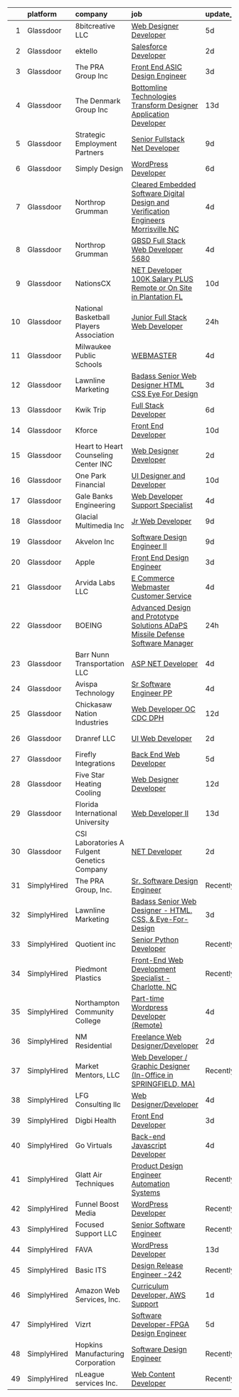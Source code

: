 

|    | platform    | company                                      | job                                                                                                                                                                                                                                                                                                                                                                                                                                                                                                                                                                                                                                                                                                                                                                                                                                                                                                                                                                                                                                                                                                                                                                                                                                                                                                                                                       | update_time   | location             |
|---:|:------------|:---------------------------------------------|:----------------------------------------------------------------------------------------------------------------------------------------------------------------------------------------------------------------------------------------------------------------------------------------------------------------------------------------------------------------------------------------------------------------------------------------------------------------------------------------------------------------------------------------------------------------------------------------------------------------------------------------------------------------------------------------------------------------------------------------------------------------------------------------------------------------------------------------------------------------------------------------------------------------------------------------------------------------------------------------------------------------------------------------------------------------------------------------------------------------------------------------------------------------------------------------------------------------------------------------------------------------------------------------------------------------------------------------------------------|:--------------|:---------------------|
|  1 | Glassdoor   | 8bitcreative  LLC                            | [Web Designer Developer](https://www.glassdoor.com/partner/jobListing.htm?pos=111&ao=1110586&s=58&guid=000001817fea00139b1382886eb978ca&src=GD_JOB_AD&t=SR&vt=w&ea=1&cs=1_407422db&cb=1655708451234&jobListingId=1007940612302&cpc=01C0F35AFA5AA31B&jrtk=3-0-1g5vuk01spttb801-1g5vuk029q02p800-3a91fe73578bfe32--6NYlbfkN0DUopTza8mgHBODVgXoaTVIBmD97acycYylDsCol1Z8ncl2IreNVul9mPEQqWn9Odk9kZYC3jFJyB3_K-edYHLC_0f0TZnF2qEAs--ywq01mcPGZmk6AD_5KB8ukD6sFFKjmLUfQ870BAeGUyk4ynUuz2_MlEAPq2Yxm0mBXarmvJTHjYupUpfPKd196EmaVJgClU3Xd8Ly2IDHCtkeAlq-fx865rVR-XLfYHRO7MwsKSfgmkcHojx-D8KDmvIdm-nqIVsbQojBqTFtkQx0rZ8DtHTZtVqpoEQKGleCx_TFDjKCYkmtsxjzKUlPm2tc0IrxwFWUNPd61AP6Q4BxOS1RNPoeHlqWk-KkVjZpPvO4Z8eDp-3iBM53j3vaBtm6Bv0HPjU2wcmbrDwFWXr9Vg06VRxNEkQvE-GMKOTX07CFSU0eqqyBIYmiPhW5DPuFCQJ-7RCwjSgpXUVhR5fBM2H5CvOLJPZY1DHSEYhaHRJuhNBefMwCry7RNxnGp_aQnWn5G4Qd6wjtEA%3D%3D)                                                                                                                                                                                                                                                                                                                                                                                                                                                                             | 5d            | Milwaukee, WI        |
|  2 | Glassdoor   | ektello                                      | [Salesforce Developer](https://www.glassdoor.com/partner/jobListing.htm?pos=108&ao=1110586&s=58&guid=000001817fea00139b1382886eb978ca&src=GD_JOB_AD&t=SR&vt=w&ea=1&cs=1_d15b8698&cb=1655708451233&jobListingId=1007947687039&cpc=0AD9CBC11EB69ADD&jrtk=3-0-1g5vuk01spttb801-1g5vuk029q02p800-f566f80920dc4ab8--6NYlbfkN0CLjQmfy67UqlWxJvyH5uxFrQGBFL1cdeZdgq-fUlKTljvii19VO40o9hODfeR06z5LARqXrBdgCZqNzyj3pvMswNDd7okX81eBUM1hDAwhWQ-_a4MlCOlyYtyx3OcqoXPChjhvbwmMZJ1j71_dRICt5TNRdiBvDcLyCgBZ58XycUEI02Db2kXLJKurS0EAzuQ31Y-bnymMZcdCc_l7P8nhOm60BmSeSHfNOY5xG2zbM8i52R9kL4fv3_WECFjSagJ9zZCRQk9cj-Z-rVQj4KeU5WSdCpVcVTawDxNtgWpHygaCbCeQO-B5f2fkyL_vYl1Tk3AN9YyCzTbUyWUOQzDenaYHoVoYUZFaR8IYWT0VQ2209YwjfTnjJLvZ5kfRuypDtB3OIDYiPFCkxrY3BSub467mpfKGds2N5MYhUhkLXUJQhaSecRmMQAWdQ0ZHd7WhDY30mSP6qDAxP_UcXbLZfL9FiwBIHgP8UoOmXKwfal2rn4uTl59etfed5NimiIph-j5kqKKJAzs6XykLwYhW)                                                                                                                                                                                                                                                                                                                                                                                                                                                                           | 2d            | Charlotte, NC        |
|  3 | Glassdoor   | The PRA Group  Inc                           | [Front End ASIC Design Engineer](https://www.glassdoor.com/partner/jobListing.htm?pos=112&ao=1110586&s=58&guid=000001817fea00139b1382886eb978ca&src=GD_JOB_AD&t=SR&vt=w&ea=1&cs=1_8669664c&cb=1655708451234&jobListingId=1007944672664&cpc=009A9C8147DF705D&jrtk=3-0-1g5vuk01spttb801-1g5vuk029q02p800-a5bd38eaa0daf202--6NYlbfkN0BK9GXDcakwdiqmeo8o-2GvkYnmPkq7xevAHdeF_847qpUj5hh6_5O1IVlOeGIzqzu7i3bj1uEuaT3nu9m0_cjD41hy1JnPqskYaiC5RJpiVUcuRd6-R4xQ7snHKvz-nvm3ddcEDbq3tfkObJz48ThaAJcyWuy29BIQYvw30xQ46mj_ni8U3IyF4yMhsNQcdf2FTpEfEDTE-AVV9M_03sCbVhNzPwXTc8Ersj2MMCltArREachS5WOIMDcONRttL-ti116sy5Q5Tu1KG7sYPOrqnIyU-Mlfv8qpUq8lvON_-mFav7FheNs8lFRlboXZT0BrVGVrxMetlJeioV77ha-fBgSW_oqVtfj0u82whIUykeMDGxpDIiuOBmMH18kprechk3U4DAu399WR13Rg_gnUeK-efvu8kD0YkjdWYoqnYZmf-638-vSM6ySlxY6__GWGH8fmgHY6hl8nCrbFdHIGzHrdzsTJOdBv6O8ApcI2yyo9RSlOdOpQ)                                                                                                                                                                                                                                                                                                                                                                                                                                                                                                 | 3d            | Santa Clara, CA      |
|  4 | Glassdoor   | The Denmark Group  Inc                       | [ Bottomline Technologies Transform Designer Application Developer ](https://www.glassdoor.com/partner/jobListing.htm?pos=104&ao=1110586&s=58&guid=000001817fea00139b1382886eb978ca&src=GD_JOB_AD&t=SR&vt=w&ea=1&cs=1_7ec71c68&cb=1655708451233&jobListingId=1007920677812&cpc=073D3B4B6C3D1988&jrtk=3-0-1g5vuk01spttb801-1g5vuk029q02p800-c9509fc5d067a275--6NYlbfkN0CnvnrZV6i1JGX1yqycrBVKxG_QbmFGo1hJvaAPDrdCVTET5rWUgFWpZGgoZc06_HNnY7hdT5y1kDU_dzPnswIN34pdZNgNK1ilmmQcF4UlgBkJtOJXqS4SHehDpnMOgd-7-BM4x5-4Lwr_f_7lGtzLgqaA8CJxUoK7HXFt460O2Himc83l5I4fCMyIzzRDPz0bI1634PVUTe4OXiqRiVFsz_luobrcOhpRWbegeehkP5zxto-bS_kDkXk3G7c4s8zTmijhEhpc2R48spuAQo47gE5cKynO5zvUSp0CE0m_Z91f_aQmbdHLUANF1RFQFffyjvcEDxKEYyQJ9eUjIm-tt5WIP28sd5PJWLmkitm5ZsRm9qwf-YA1WJmMW5q9CNyESEjuZhhqsWEC4mJLyZ4Ogkp2x5xNAQM0jZd49kO9xdVGz0ZHyMltJFMLZp5Cwa1nwNyP5TlOE4YUmp2W7StEsI6Y6E_RUALlKr592Obe1Ky07Roygn7WuIJ-qjO2YW6pmKkyxDnRCCWc10H4x4_CT91ZbLffaXgKWyj6plqWWBgcPqSWpsbEjH3Wlv5GElA%3D)                                                                                                                                                                                                                                                                                                                                                                               | 13d           | Remote               |
|  5 | Glassdoor   | Strategic Employment Partners                | [Senior Fullstack  Net Developer](https://www.glassdoor.com/partner/jobListing.htm?pos=113&ao=1110586&s=58&guid=000001817fea00139b1382886eb978ca&src=GD_JOB_AD&t=SR&vt=w&ea=1&cs=1_cd07b47a&cb=1655708451234&jobListingId=1007932109580&cpc=2069669CCECE0501&jrtk=3-0-1g5vuk01spttb801-1g5vuk029q02p800-c36782258eef7748--6NYlbfkN0B-fTUegnOdPWDV05CiIhIi2qlOzw6WOcAKK9Y9LqNfmuNY1A0kBHRpIHZer5Lsr2yEesuItmG4PiDoSmT_VkB0aWsBn2slRN5kOozmjS22nImROoQhkqM0yypWkb0taiFb8wGj2fUjOELNGaFJGINIkPttTpA4Nq0jC8SlLH8GaBR153ZAwRg3zUtKKOxqOfJMq5QaUAZvQ6eIPN1N7qrzr6o_AseupaKc_HEEmAv0bd2tgfIztFwnMDqH0zFhzAp0yvNwC1JxCYiGWXrQ86lE3rTxd36c5o5K_7pfNidCoRj-YSL2Gh52NKcxnLGiMVf-efLxZ4NrC8QfG1E6hQbyfDSpmfj0jNkD6ZkJzQkPei_2CHqMPhTNZJnHR4qqqc0DpHDDZPEctrwwppeWm1elhrwrEqFCf-MblpYb3aL1qdlbDt9x0DE5tm5wljb0bSsizpJJ-DnupS_b6UmouobgxV9lnr7EIjrCan6Cu_5lkmQHOKOhLhGB_7eoDsgmvFn9TedUZD_fHmSIq-p5QaNX)                                                                                                                                                                                                                                                                                                                                                                                                                                                                | 9d            | Remote               |
|  6 | Glassdoor   | Simply Design                                | [WordPress Developer](https://www.glassdoor.com/partner/jobListing.htm?pos=110&ao=1110586&s=58&guid=000001817fea00139b1382886eb978ca&src=GD_JOB_AD&t=SR&vt=w&ea=1&cs=1_5f006840&cb=1655708451233&jobListingId=1007936110041&cpc=D01F56F24F237C35&jrtk=3-0-1g5vuk01spttb801-1g5vuk029q02p800-2f3c7b0ccc47c1b2--6NYlbfkN0C-Mup-Gubq0jiV8rKLAodhj2wRVhJ3GFEu-exgwciS1ZKglog7mkf-IgRbrWuNtOsz_esmhiwx3dpkpOrItRvNIvR35A1MZsqQaRS29yVy4eV1JgjAvtgNCle8Su7IVLXOZa3owbZc-KYE982c-uNDYxHPi9bVcH3sL74Bd0QGg58wX6wu_U7NdLQfKwQRKiwMwU1qnVPkwCoc9enD3Kf0O5LyPnS-Gy7SxfTizIkpEou_USSyVKtVXrCiEIeSpX7BAzMMFS01ETJRq8jSTdGT2tGGmAQTneUCOVl3GBXn_8C3_ejSFIVCl03BYvUFxa4hOTa6q0AuX41ZqgxgDqsIg-RV7PlGphwxMglW5ipvGPRsUv-AFkJWVk4YWVY4aYd25JQFLApZRY7KkrRyZDScw3ChvPrH4crX5mR7N70gK6N0n3OzdroKS8kejRUmGo1b7hqfLsFv6KBRxOISNlPU6IH9ByPGhnZvkfpoLJVbzXyUuvw46evgBL0vpoPiMjc%3D)                                                                                                                                                                                                                                                                                                                                                                                                                                                                                              | 6d            | Los Lunas, NM        |
|  7 | Glassdoor   | Northrop Grumman                             | [Cleared Embedded Software  Digital Design and Verification Engineers  Morrisville  NC](https://www.glassdoor.com/partner/jobListing.htm?pos=126&ao=1110586&s=58&guid=000001817fea00139b1382886eb978ca&src=GD_JOB_AD&t=SR&vt=w&cs=1_b1647b8d&cb=1655708451235&jobListingId=1007942055190&cpc=B101C867B3EF2D75&jrtk=3-0-1g5vuk01spttb801-1g5vuk029q02p800-582ac9d82ff18265--6NYlbfkN0DPf8Tf_oakpB62WadId2dzQiWExtALTi0lpCM--zHBL1trAzPQuAwgyDf_-NiZch10Khgou8-CuwcJvn_Ys6Iw35mHkepRGmbuF75BSX0PZH1QF7ZtU1c1w4ycNf-Ci0CqU3mIean00PODGjFKm043wpnT1S0XIzbzWDPreJP1KvV1HNj5-OjXJO51-uTOIDktkXYSuyHLADyF-Ge4hJAPpo_Tjv-apfTxcoRyqUNgVelurHudIgzU20AAORK9DVeYpj9QHL88Ye-7U2rd056-DdFhwSQfERHvBwrqHbAy5itmBEIvsy5I9r16IRtf8wlesZ2FzUtnXEQXELMtvPIHjPuM6w3YeE5nq2fcGpEIPqAj1ArhyYAhjt7wDx8RaDtRa6USi-ALhNEb_HXEvIzwW2SGZAQGCpYyUH1-lx4ttaDFkVqx8HqAhbZjA_uirR_IlPF5UvhgHNmkO3D97cGT1RdcfNRnlmVSXJxTsb2h_LwuffY9ts3dmquHam4SCUxT7xISd7vwdUU4UZk80hMGq6qH51vIP_vke4QlI6AcXuFGjAozq1eCXPGJ43JrxTvsVwiGWZBd7ue8LINH7ZD0Nk0ZvK4Q9cprHzWNK5X89hC1bEE0aotwubJw5V_Z0LVvZ3Uf9VP9z6eun9oM3fZEXtsBvFBvMRehMsElQ3PArkCoshIi1tkrukPNGrnw6vUVY7Rva_NTUr70a2LsKsy1J1sCqHmaGTTJG-Um32BYgvLSQwdfsnh0G41DNM1-NYc1AypoPxi9R9ImgkC0oa2MG37oeHl8qJklVXws3OGhA07QrGI9HyR_YeOnThBPF9I4yeWDiuwEy-laylvsFisczAlrkWvpbPM6yPoKYOjxSpxlskV_AO_WNrAb-Wb-kfrZTuVv99d1hVTWHwLJ-ffDFJOJhH5kSPg%3D) | 4d            | Morrisville, NC      |
|  8 | Glassdoor   | Northrop Grumman                             | [GBSD Full Stack Web Developer   5680](https://www.glassdoor.com/partner/jobListing.htm?pos=129&ao=1110586&s=58&guid=000001817fea00139b1382886eb978ca&src=GD_JOB_AD&t=SR&vt=w&cs=1_e51b68d7&cb=1655708451236&jobListingId=1007942588951&cpc=6BF42D0955AE9A34&jrtk=3-0-1g5vuk01spttb801-1g5vuk029q02p800-3a8eaf7e1e558f68--6NYlbfkN0DPf8Tf_oakpB62WadId2dzQiWExtALTi0lpCM--zHBL1trAzPQuAwg5oNkOU_MLY2PfGdc8zBVJn-LxRj2JF9dktvMVZyWqs1ofjWQzGYRnWqh25PGQ_2ZlsSLdK7sjPSo9awlExgFyx1Fgdm6HV2R7VrNlG60EATk_Jo5qt4g34jrJQwDxTxdXr4Kjtnt4KPG7FEgdkYXdQlbGl3-eyrp22qyII-1859leJ87Dt5z9s004FqmAuy9wAWnedVlz0pc_k8Yt5iTlRdU2kt29gHRuKJK0Ok6NiJ3OvKNPp_y529TWTFmr7l3b7hoxzvMyuAwxPAmIyuZq1B-OovZpH_99QW06_qd6u3EUFTf7PrFqfZYNF0V2gHrPvKCMX2-dZ8zenujKHUjk2p17RPbCNMHBWN8LSp4rHDU3vy3xehV_kVQMFT0zi2eexCjZfwYzTTKtJkmj7b5e8Snp0zrM3Ge-nywCPPm5gN_T8BpzdfTWnkTUcs3xS2cRZm0t6lNUYUW9G0FEayMBar655CvkGF2nNrmDxtEJ7fJJsd_FJDl-knGFW_qSWmAVnPBe7iYCFNnQRMkR5UOR0lJE5Q6zBZrGaHXKvzz6Hh-XlMa3d_sOmdNo_osztZti-z3kAWaRfj5t0KIj0NXRgGL8EFt_6rNAz8lCnKz-9r_6kCIhs9zbHhNd2GWlC-1Kef9oK-8hTAx7VMc1XAibaJD8Qp6rfxCOX6ybydjpGGwbVT8bFzRSivK9QOub5HUccVBlJ7E1nzseSYg0VeSq0PH9EmYl0wxQF0dqfBSsQ5JxHOtGfXR_Bo_kinpigTu5p_1TOCLLyu0uRJ9vfRsgA%3D%3D)                                                                                                                                    | 4d            | Huntsville, AL       |
|  9 | Glassdoor   | NationsCX                                    | [ NET Developer   100K Salary PLUS   Remote or On Site in Plantation  FL](https://www.glassdoor.com/partner/jobListing.htm?pos=119&ao=1110586&s=58&guid=000001817fea00139b1382886eb978ca&src=GD_JOB_AD&t=SR&vt=w&ea=1&cs=1_6e9f0f62&cb=1655708451235&jobListingId=1007929127748&cpc=01657B10174A43CF&jrtk=3-0-1g5vuk01spttb801-1g5vuk029q02p800-636336d785d41a12--6NYlbfkN0DKnvRsy2n1DsT8ThRSlScr0tDLMobtWYrLF43i7n0zcRp4XdWVtD7KO7MkJ5J5htDnOOTHSwC-aKcOpBpcAHgb7xhnA17gBoHlxieGIioV4P4MElZh81IzHQSLsFS5ehIN4GBGIQb53WEG42OAmy5JLBHn4xNl9Sxp6Dkoxj8BXPGUwOvu-tGKBKY2XrB5qsm6gB7JVh7goeEsvCwUH920DbaWUIklr3pqSf0dJ820UsjAuvz2A3kOdwLzg-lpsmaT-ALH9luiv9U9Ql6jIGu44_Et1O1FKaMiWmCQzH_WOUq9Lh3aKhJaHfrYVmaFYhUCmYS6nNoj1arMh26F5RDVIGO2QPBa-sKwe3EFf2s0IWFYCUFBL0ckFUIWK6yP1DLvSHMhrAa69KtaS2i1KogPaR1ozNhTAqcjezWvRyCCKNPe98kKUX6cIIVrAhEVM0D_HoPm5YkfFoxoNrhIk9MvtN51HbMxzw2EcUx3bGzGzHQRY2uQIYJI1jGfMa3Qn-aSY93cDzDo9c5ZPiJT-VZMfdCyCefUqbz1aTMTeYxVh5zc4Wbto208)                                                                                                                                                                                                                                                                                                                                                                                        | 10d           | Miami, FL            |
| 10 | Glassdoor   | National Basketball Players Association      | [Junior Full Stack Web Developer](https://www.glassdoor.com/partner/jobListing.htm?pos=115&ao=1110586&s=58&guid=000001817fea00139b1382886eb978ca&src=GD_JOB_AD&t=SR&vt=w&ea=1&cs=1_5b1bf73b&cb=1655708451234&jobListingId=1007949467757&cpc=F793441F64F6F721&jrtk=3-0-1g5vuk01spttb801-1g5vuk029q02p800-e663115c8ce7a763--6NYlbfkN0BTy4Vq3kUv-8E8fBOrhZt-7WJQYqv7u2ur6JnxlE7nq8o-KOwVTrpWaAuAFKUO7gvU4o4N0OVI9j-MzL3K1UphFSlysCg5wNsRjg92F40eal9QbG45lzbnl_ewt7fRhxzOB97gGhXvR4RKdj6ueHAQXRbR0Oob-hpH5MjKCWaSPu1D4XB5s9hBtgEpXDKxHWCgQ_W13CtHgMbNW8sInHYQaC-i-cTOcQBCaN4UGoeZTxnKkG9-DrwMlS9ibxocT5Q895Rywk7xP68ySXCKupIzOi2oxqGewXNejXsiArXe77h6hq23b8Zl4sLHuRk4L_YMQhG0iSiD10v46gqClw4H3Y9rT-zmj8CtHylRmAHenDoS3TF9xnJxN-RfhePIckMOkpXzSIdNTHfRdeje0gxlsl5LvpPs4BsIRYe7Uo4i05f6EKQDYsPvexhALB0p1f7xGboI6er69NcslqsSHlL8gbIjgGSGPZ0PTz10eN0G_ZDlQ6Y8cTp6wOKG8thPIARxGNqEl6VqhA%3D%3D)                                                                                                                                                                                                                                                                                                                                                                                                                                                                    | 24h           | New York, NY         |
| 11 | Glassdoor   | Milwaukee Public Schools                     | [WEBMASTER](https://www.glassdoor.com/partner/jobListing.htm?pos=121&ao=1110586&s=58&guid=000001817fea00139b1382886eb978ca&src=GD_JOB_AD&t=SR&vt=w&ea=1&cs=1_5d11c007&cb=1655708451235&jobListingId=1007942084564&cpc=ACAF1607C5C1E404&jrtk=3-0-1g5vuk01spttb801-1g5vuk029q02p800-5d61ff3fe05136a3--6NYlbfkN0B-1gesSuP4SarRAYtgz5HkGKPGzFkAyh1NkcdlIWkJ0IQ6xtEMWVdlshU776-BTBj3nU9btpMWUoaNsywHB0RIRw0B37P4wRL10EWLZ0BQy0pHE0YryTPYqKE4VOX1ET6jcu7132SqrCavfvwQQLNb3y8LzVfY3xJIzCtqal3ZIOsTrY3RVOABlyDqP3KFVCof0rkSGlLY5gGmt2UBMXYIiGT3hvJEqp0BShuhkdG8K-KxkYdGyRLsO-XIIZMIelsS0dQw8i6oTJgKV9bMpm2w2BRjCsOQsrMs1cA6DjNLK-T9cFlhoEZE0CJQpKWn4dZr24RUlVPK0LJCqewIiom_SCu7JRig5xI-urHtepVvQQRHrJMjdwteVHmXkkO9SvOTbmVZIX7sk14o-rlzj4-lsfxRCZNehhu634E_jqkHvHp-ET4gvqVrnoqn3pIh9Zp-UxRNPibJEKL2TKcDPoPtuwfL9cF2rAvse1QhJsYjPrxQ6yH2gmx65g6kP4DXvxnlzxKYTmr0cQ%3D%3D)                                                                                                                                                                                                                                                                                                                                                                                                                                                                                          | 4d            | Milwaukee, WI        |
| 12 | Glassdoor   | Lawnline Marketing                           | [Badass Senior Web Designer   HTML  CSS    Eye For Design](https://www.glassdoor.com/partner/jobListing.htm?pos=120&ao=1110586&s=58&guid=000001817fea00139b1382886eb978ca&src=GD_JOB_AD&t=SR&vt=w&ea=1&cs=1_a6f868d5&cb=1655708451235&jobListingId=1007945270122&cpc=45DC3EB807283E85&jrtk=3-0-1g5vuk01spttb801-1g5vuk029q02p800-c11d92ba87d007d7--6NYlbfkN0CSgGTbSPgM0xpgWRkp5SRTexU57Zk_6_bZ18eqb9d2QPonl4wyxnYYzZzlQX1INA05EVULwZuD-rw-yad887exhHL80ZF-6sCv590OQr2cj3ZF3-pMXOqi0CfpHb4cS6sIfTWaJDnbeVN6g9oZH4Sc_gMnT8ZNkGUcR0rk47uFGVNZvWApXP8wh5IUZdNkTFislkttz6K5lSNX8UWv8MuOOI2-Zau1FYt3emMGvcMBuU0omZil-CX1-qrAgiC246c-EbbieQCRUUpI3YvwDtxtnXd7-KKdgsbrWSwziEB0VeHvWppbPI5Gj2bOnjG9J7gLuKoKr2mmG67UG6eVibdlW6Oo_XxEp4m7Fuu4LoR_zJ1885HiUrxroCI5X4YMJKSxWJnSdPr74S2MiLbRZSMaoiaO2i27B_X8ZWOqWGzNh-44Bm5eHmHhlYVN_HusgZuXEEH4E821fRC6gB-CqQMTvK82fdGj8AlzJQbm-aIWdQbxmmbfrOdY31rGv96tHzI5thIDmiEoCvHreo-nPOGZo-c89bpllAQ%3D)                                                                                                                                                                                                                                                                                                                                                                                                                         | 3d            | Tampa, FL            |
| 13 | Glassdoor   | Kwik Trip                                    | [Full Stack Developer](https://www.glassdoor.com/partner/jobListing.htm?pos=105&ao=1110586&s=58&guid=000001817fea00139b1382886eb978ca&src=GD_JOB_AD&t=SR&vt=w&ea=1&cs=1_55ee6fde&cb=1655708451233&jobListingId=1007936801789&cpc=F2A42FD35B423724&jrtk=3-0-1g5vuk01spttb801-1g5vuk029q02p800-1344da606baf87c0--6NYlbfkN0BZJd0o60TCtgaJxhsXi747-K_iX5KkzRZa7e8SNTHSPEeCigMWL9_JCNtxJq4QltRV3S5O6cECf1m3gRZsL66lcnyr8Tjf_6xgImh5jy2V-xVpKWVp9Jtk9EmgAwwtEUYKK4qVbESX1HwcTt-u9xOoCva7Die9PBzOMlwuzJWPwrMuCQysGHupTMm1hqDOiOhuosPHI6OoIrHCkh0DY4jZH-nTQ5Rz196imr4DGH6LLXN5jqOLx52aeo8viZ1t7nmDJSTf7gsIj_-ARkmj3O3goeurjOsnwVcILH0rtCImFrv-FzFWMtnifuwWOrVx05B0M1u3x-7pVuG9hxi80JXVE-Bcg9r2v3FcLt1OKpD4mD30XOEKV4i7g5Np-G15_Pq3WvPjvqglacmuMlLNrLP8x-0AkpNsTKPlslMSl_nG7W6vyhLT2wc69Rfjc5dqX01StHqTE38T4kqevJF0lLa5IvJ-6ECpBNlT7H8q0Y2z8aI6YbOi24Jm4tMeYhnWwfTi3U_N8oqDhQ%3D%3D)                                                                                                                                                                                                                                                                                                                                                                                                                                                                               | 6d            | La Crosse, WI        |
| 14 | Glassdoor   | Kforce                                       | [Front End Developer](https://www.glassdoor.com/partner/jobListing.htm?pos=128&ao=1110586&s=58&guid=000001817fea00139b1382886eb978ca&src=GD_JOB_AD&t=SR&vt=w&cs=1_949ad1c7&cb=1655708451235&jobListingId=1007929469838&cpc=70D6958B2CFB98E6&jrtk=3-0-1g5vuk01spttb801-1g5vuk029q02p800-178b1964f90d367e--6NYlbfkN0C5IatSLh_Ak1q39eQQoPIxD737RW9NeiYGvIRXkrLjEBkC4LI6KweF0vk9JRHgKW84ABEaknrD0jpx_U6EAiYJ9eVQTRjkZkY7EH7g53cngSGdd4jKbU3bbXdMHaPS6ijgT6DWQulRNBASZK92nNRAvUhp23raC4QKLUT_DH9BaTW34y729GLxfjYWpUgu7UOlKIHIat4-3I-Qm7hFPH0oV-g4l6H_x4RxU0gB4VBOcmvSi-sKal_aoLSPH7ZOtXZrxg5R3IWuPcuSEBJjSrxGoV16ipvH1-rFvKf-RHOUotXbxL9Lc6nynGJVzgWaqC2nD3kzpLYNhM5FLmtQK2p0_pfs8QhLT4MDcfJ5O_EVb5ZbP6dRiuRLmS_LK3yh1VAEgebalD1nQY331PZxUngpnVJJDvk4bbuPIKYBVwwwj-MItgnINidJ0YQmCY4nicgRC46I6esQ5G9-gmyJdYHW79OsTyzeOGMZSUXBdT5gw5sN3Q8UfhE9_1R1z4g4CsE3wxAlFNXew44bkGOE5MC_RGYM2HPTOPPTvdLkcQgheCxNK2v48JqKebuJEB3bu7T_8fZB3fo6erwmovTiH-rMxnqOmAJhdzfmrROccsD5KmfLBPFD51wZ)                                                                                                                                                                                                                                                                                                                                                                                 | 10d           | Overland Park, KS    |
| 15 | Glassdoor   | Heart to Heart Counseling Center INC         | [Web Designer Developer](https://www.glassdoor.com/partner/jobListing.htm?pos=124&ao=1110586&s=58&guid=000001817fea00139b1382886eb978ca&src=GD_JOB_AD&t=SR&vt=w&ea=1&cs=1_91b2ce9c&cb=1655708451235&jobListingId=1007947548584&cpc=C63BD00756FD6F58&jrtk=3-0-1g5vuk01spttb801-1g5vuk029q02p800-3ede25ecee5a212a--6NYlbfkN0CPEiJEzZq4I_K6S6Q9VC1QMfIsI0INZ1UYi7vjgDL48ZJ_Ze1ZOJrR5hEXQnhf_Gn-sLXsl76dvm9ckA1sdl_kCtJZeEon-73sEDBkJ0ncs0P219UAYJklfVFQgVL_PM0j9b1q6gxcYu0HXLqupivCun6kId2-eFYO_YnA9zUeczHR8HpPg97r7HqKOujqslby5ml75As_4YdpC3toXlzlcblgmiZ8qokGcckHtLEOlrls6ITvwRi-sJlXjujXQ7T-dogszLJI1UZJ0OPoMmLPKc-CW86StElBDnQ6oLl3-5TV_KfVBLdBhAQI8ulAPOd0y8qI5hYKHUKZ8Qfw1GclpGrVL2P8uIPQjX1e64bNI_t28kyYS7xmA5m6fYGL3OwPUCuQcyN7AOrn31OP2ltrUKJCz_XqSywYbbtvTHBf38PhiGcFWKBOr5KXNN8kia800dVrRjTZxoGqcpY-INmq3osN6-D7FaqrNY-UaXN2UmIQlAC9gUoC2lptcFjZ588%3D)                                                                                                                                                                                                                                                                                                                                                                                                                                                                                           | 2d            | Colorado Springs, CO |
| 16 | Glassdoor   | One Park Financial                           | [UI Designer and Developer](https://www.glassdoor.com/partner/jobListing.htm?pos=101&ao=1110586&s=58&guid=000001817fea00139b1382886eb978ca&src=GD_JOB_AD&t=SR&vt=w&ea=1&cs=1_cc630cfc&cb=1655708451232&jobListingId=1007930034219&cpc=10BD6496059F2A9F&jrtk=3-0-1g5vuk01spttb801-1g5vuk029q02p800-6bd632b15bd631b6--6NYlbfkN0AXRmaj4qrt_K0tCGuPu7P-1JPDornHxocZAMYcyiHdtUrU6RGJV_bcmXAl1FLj6y3fd1gN3wMu_LVb688BK_shGlBOdSy6DsT-yCQCewl0svXxlZhzyfhn8M9yP-l7_uXvrcY5s2nF03p0i49cZJbRWUAAvsEr_UfWTxZwoJAuM7Ul8SD3FaES9PGig_qVNQFz5vRO-mdId5R6GuOT_dLFRJGAdQI0vTNLNI00PcqArt2wMmJaE7K5Ts1ReQQWON0BzAyYqwZMPobk-C0MtyQBXF0qHHXreU-EN52h-Z0-mKX3TYOfmgxTmC1TAbIU7iavRC-wuO5ghmf_vEsjszfM-IO0aEj92g3NwJwu5quOZ_buKDH47Xj11-SXRZDyAocygM8-Ry2qffr6nYcw2as2SBE_SjOnlK9EJuTYpviGIsFsF6--r14h8kFvqyufUMBSNFtGzpLKkUIlkYmLP-cyuhWAQ9vUC4vmuGbZSu2qJhcRh0Byv95y3CNeNEl1tnju5ZAT5UJY8g%3D%3D)                                                                                                                                                                                                                                                                                                                                                                                                                                                                          | 10d           | Miami, FL            |
| 17 | Glassdoor   | Gale Banks Engineering                       | [Web Developer Support Specialist](https://www.glassdoor.com/partner/jobListing.htm?pos=130&ao=1110586&s=58&guid=000001817fea00139b1382886eb978ca&src=GD_JOB_AD&t=SR&vt=w&ea=1&cs=1_42ce5144&cb=1655708451236&jobListingId=1007942102245&cpc=B101C867B3EF2D75&jrtk=3-0-1g5vuk01spttb801-1g5vuk029q02p800-0b2d475303922276--6NYlbfkN0Ai5iChIdwBzCUq6MZK3uuwHRlwVyxNIh-11viHtQUvT2CY-msD8unmLuop-Pq-KhN1IkmZstDLNht-0Py0uXr5szZ7duigwNQ_XliKeOm4iVs761nEk1P0Bk2b9ISUFReufa-xI56HKdMYERNy_Xfd3xrtijKDLxAvaTj1LgXNfuvqdygmyvRA92QMScAhdF4y-z7qwyVtesaIkLyB6vdhqK1JH5FrmekX2gGny8hrWxDSULDrfjxkOhh-Z3FJ1qzKDd-LWiSpHk19Uj5Ls9ckziP0VQjDTkLlRIaRCQlG_5W0rfivliEgLAm56J6SuUmGLcPO3kLUaMGoS5CLdJkg3s4xbfvg8CtZ5qAPM1BtORHyoYW349ElumfGh9CzpvzrocwCDKvxm7UVFu6Qr4CzWar-KaW2JJimsWIt8V4m_B-6vL7tpXFUJcqeHElPiQjRsHMNB0Ur3u5zfYx5gqQXsYbnvI4WsE3fqMFfd8wxo9oc-pIT417lTyhUOtHTc8VVpq9HvkM4mSLipOx5HRx2)                                                                                                                                                                                                                                                                                                                                                                                                                                                               | 4d            | Azusa, CA            |
| 18 | Glassdoor   | Glacial Multimedia  Inc                      | [Jr  Web Developer](https://www.glassdoor.com/partner/jobListing.htm?pos=122&ao=1110586&s=58&guid=000001817fea00139b1382886eb978ca&src=GD_JOB_AD&t=SR&vt=w&ea=1&cs=1_a6f000d1&cb=1655708451235&jobListingId=1007931659080&cpc=59DEFF8D475298C3&jrtk=3-0-1g5vuk01spttb801-1g5vuk029q02p800-5eae75f02dfc0729--6NYlbfkN0D3y_NHhxzlQYlxmZuYszDEj1XuQYAya5ls8CWyRR4MlJRIHMyQgDj8rq_060esx9nRkydJh7aHUZ-L71j3mSCjJflGkiRCYpHBoLitI8ZwuLwrQT_6G1BzZg_vApahsMa2Sq4JzypsuDoedCy9qJu46W7GvnzQJDLUSN7WNg0q9r_Djd7SexnF6zfuIbcqsb0uV-jgCZawRO827a5lfkSuBfXjE6iAdIUtzquiiXqQsixQOAC3kEw1eeQcZYIpRO8avaT3eyopQZ5S978hKSw1mgKNLQ7M9a4CcwTX8r7NM32KpJaI_3oj8UT2iL-rl9zOdOGMIPfQU6VVEUKXoEvE6F9MKqTnX6ssQEueX3p1-mZyZRoVjxwza8qDYPCeP65Zrr8dzn4UqufspfwoIjRMVF1PTCcRYGJq67DP3N1WhvIUr2tBglDwtuo4BQ69YHdVua141ogeUHwHIsjTacdERrK8EMZKEegYN6cHmrhv2hlXGPqSV0UE)                                                                                                                                                                                                                                                                                                                                                                                                                                                                                                              | 9d            | Portland, ME         |
| 19 | Glassdoor   | Akvelon  Inc                                 | [Software Design Engineer II](https://www.glassdoor.com/partner/jobListing.htm?pos=106&ao=1110586&s=58&guid=000001817fea00139b1382886eb978ca&src=GD_JOB_AD&t=SR&vt=w&ea=1&cs=1_1bef5203&cb=1655708451233&jobListingId=1007931691673&cpc=54F93F5C0A7237D4&jrtk=3-0-1g5vuk01spttb801-1g5vuk029q02p800-4e70c9872138baca--6NYlbfkN0BedaSJ74Gjs1g2m8qO5X9JEW7GLVUAx6MMatG1vm1iFWF5IcSa5lNRV-tx573r3IgU833bDH9X3-3tfskTdkt48JXvko6yzag_if__K1Fw3tQ1ziMtlrGBoX8zZiwHUUJA3nDqpaZH3_zJmxt6gYo-69zNLXmZKNthylu4gJ-K0sS0ovm822KtozcPvI6vhkcDOETqlMRlflkkQvNysHth-EfIHXPulffDJH-l3jyo-P-LURmWFyosSOvFgCBnmbQi5pE1BGH4UsbLuZoVY8RurLejJ0M6b-HJaYK-pjC-13c0k2vvKuzSCkbzKM8uyfFUb4wFjlED-ztv5PVqgVbBu64TCVtNJcLTAipuFGDPgLT1d1DmFdJqI_Z1f_T-e_Mq9lUC6tWcHkUss9RHR94KSzFck7QukDQKEXe0hHkN2CsVVxVtEJy1WMU_WxJW2mEcEpVgrPfetVdoKXOQyxo4bd8aXkYQDTtQQMxr4StXk5w1fPsu-dJJZ0YDZtM4zgGZZSiScIngqAwIbDhWjqg9Pj671aepmXw%3D)                                                                                                                                                                                                                                                                                                                                                                                                                                                      | 9d            | Remote               |
| 20 | Glassdoor   | Apple                                        | [Front End Design Engineer](https://www.glassdoor.com/partner/jobListing.htm?pos=125&ao=1110586&s=58&guid=000001817fea00139b1382886eb978ca&src=GD_JOB_AD&t=SR&vt=w&cs=1_1febeb1d&cb=1655708451235&jobListingId=1007946396396&cpc=B076152010A3B66C&jrtk=3-0-1g5vuk01spttb801-1g5vuk029q02p800-591b50aaa0ef500f--6NYlbfkN0BvKrLyj5gPmtZO9T8euul8TCxuuKNOtzRJOomxnwSEodTz2Bc-sPZlMlNbJQ5kKAseje3z4BsehEgfthFJ8o5-1EdyMPTR5oWHu7Hrm7P1zmxqsDowQ5AQNgyb4tFwcuCrJi678PHy2-64LACoPb5Pwn5AUwPsT24LQMicj-g1aiaAW3gb_Sjltdec_uh3KS-cCZNYkL7J_qkmZ4pDjxrGonWM_rqfC9G42LSOLYiIQmMfYyCOUQOYzyWFxpL2FdisW2A57s7F8Q9eYP1oCL4R_QF8D8cyjzuVg-_TifI63f6UmCHxDEWlBGISz09ZOW4uZcxbGckOwmdZ11wqU6gNcFS9XHtXXT5LiomSfNqpKXnFvL0HY2T0IkLu7sevsK92GvCe8orYbyO2-T6yvESEE-fh0nZlgM1zsIAPD0RESLxxFSSSb9PJdzLNxI2YW5VnOly-SRd4zrm1mYG2MviKyUIBsIFTSBUrZE6XpToKau2_AuMDA0w8TYmVKme17KFCdU-tSzT5x7yfwfQm0dSZJpBpeFYJGNXPmTDnhhzDbmIG-NClcKLCUpdf5jPZbh2XmNlqy1LqSVQudjVF3qgBvM9AJ16jMKuF0FoXgXxWHDqhhL5VK7zN-6-anv2AGQ9gdj-7Vy1Ee8sbRH5i7QKkj0UZMLmNL954b0XuZ5m3MdEBtt51mzclSUHb69ismEgj9LmnPCOrfWyBEEXR6dBwxUX2zd7I2HF0y5_mbYgceGh5F38TbbfBbSfRIRR34dBT2nPl6b9_4u0silG79s8mEKqlyc2DEQXZHXLsYXbBnIZOoLGFGa5s-HYFGizrVILG3Gzi5jZEPt85uzdpvxK5y-lC0xyOmOLpM82F41sysFm66ifNS5Gj2fVFZ1HrcrwlMC49kwzLUTSrcq_RyRfGkcS-QeabXJqHGIDoiafU2yzYCdHKCpqRjUlG6XVr2oM196KUcf8mF1PoVMzCayCz)           | 3d            | Beaverton, OR        |
| 21 | Glassdoor   | Arvida Labs LLC                              | [E Commerce Webmaster  Customer Service](https://www.glassdoor.com/partner/jobListing.htm?pos=102&ao=1110586&s=58&guid=000001817fea00139b1382886eb978ca&src=GD_JOB_AD&t=SR&vt=w&ea=1&cs=1_f39da9d9&cb=1655708451232&jobListingId=1007942591470&cpc=70D715265A3FA97E&jrtk=3-0-1g5vuk01spttb801-1g5vuk029q02p800-f5884f42dc5d3526--6NYlbfkN0BxkLIcfe0oqaYINownie861a0BJtkzmJW-WyGv8J0JYIP9BFDUIq9bGn5LZ4W9vJxdxE41t4DWaDw8p3IWlJI5ruvb2OICL7sGqG5vL3h2JN9kuqdbanOHsBY6lmahuQM4FT-BHlfN0DdX98-I_KbBmGq7DRLe8dSHMtODNbEvNwr0BEADb7qz15CqrELWfANK2b9Gyfoh7dk9GTuY7-ve2s7UnNSs5JlVSD0_uAK1CW3p-xMx0bUL-9PmGRp-3pfahr3pCRC_IAJMqX6dVXqbTKTaImTYsKawd5NX4qwDYiDtT2uXYS2J0qio85OL9C484ZWnDC3MfDgq_LoHs2_-VGqSQvAqXcaBmSPIm03ZnsgCNFhQpemlXwl59LF52iBJbAuf0P1xp5Vy-uuop3jqHGVP2qNRCRpZZKc7mJpt58MiKpYNeKK7H6tgwRl70do1Rm4qLAUrEpOl9C8duUSnY6KB1Ld5OW4JXMazomPZyAxI3mdFWv2W73eHcJeO9BWbkZJrmSBc8YuSlDdoMR_D)                                                                                                                                                                                                                                                                                                                                                                                                                                                         | 4d            | Hollywood, FL        |
| 22 | Glassdoor   | BOEING                                       | [Advanced Design and Prototype Solutions  ADaPS  Missile Defense Software Manager](https://www.glassdoor.com/partner/jobListing.htm?pos=127&ao=1110586&s=58&guid=000001817fea00139b1382886eb978ca&src=GD_JOB_AD&t=SR&vt=w&cs=1_febe03f1&cb=1655708451235&jobListingId=1007950206619&cpc=92BEE8AC7E71C1CB&jrtk=3-0-1g5vuk01spttb801-1g5vuk029q02p800-83d8e11b62ed3a05--6NYlbfkN0BddK4H-tsabPiX3BvkwhvbvP4OkLNzlRX6egXJy9Hb11ERhvpR4KXHiUHMcjBK8m1PUNbpRW8UQ8LJIWcpH-2NAeivfYCoKPG4C1iPElQJgP4IZeitBLilUb8XWbDSRM8prTSspmwakQlHvJcJYFWjSE2ymw2cwxc1Wuy_UCRGO5NMqj9O2wLTu60Ao_IF--KIKb2ST254nhyTxSArWE1VONxsw2EC-03ju7lfSSedhCUnSdOjPZ_rYOHatmaOywajqTfj35EEBgfF34_iD0LZquLGZSMTGkyjhtNEC_JtWfDjkXkYzVcgEiAlyY-6I4n39otSmCV58igLRSyNsjkpMhSklae0EuusFg-yBTOTRIJ6XEt3N8R3VPHJaYhiKSDTgOp71wg0ncjErshPxlVU6UodvPyNSkS7mh2ZbBlJA5MsJwpKbj2Dw85VKuwSlb4%3D)                                                                                                                                                                                                                                                                                                                                                                                                                                                                                                      | 24h           | Huntsville, AL       |
| 23 | Glassdoor   | Barr Nunn Transportation LLC                 | [ASP NET Developer](https://www.glassdoor.com/partner/jobListing.htm?pos=109&ao=1110586&s=58&guid=000001817fea00139b1382886eb978ca&src=GD_JOB_AD&t=SR&vt=w&ea=1&cs=1_eb650bca&cb=1655708451233&jobListingId=1007942031621&cpc=297CB4EAB7D64A33&jrtk=3-0-1g5vuk01spttb801-1g5vuk029q02p800-c7e1d0e523cf6e0e--6NYlbfkN0CHGbJ7xvW0CMwdhPDsQStUYS7wDMXbiqCoRMqunsWXjFfbm7y36zE3ySVRSNv0GMpZyJJn0EnajlZoAz_E5t0VkK2X8r4ynroc2Lp3htqsj5Qkn3e7UXCgD3tQbUp3OpQNBsRD4VCVO4qUWsBAN_kXU35GdMcb5IGOqk5eSKBCri1HKYarOMBNTAe9CMsLTuyW0o5SwgRYcOJBn6L5xzEhQWsdC4QcKclty9fIpqnRAo4jiRaoaKg9D2Hgoe5pN1QmcJ2zh3hTMmnwXkmcS2Glydk4a0xUJkDT2DSni9nXo-bR9QwZX4FK6U-I5hMCEKr0UZIZ-YMHGxcJtjRVcrTttUp8MsT4i8wG5vDwpM8SyjYGId5IVZOblEEkhnjAKS9oMfIqiD3KlqLyzAHH2LqIzBsMx0-R_dh5FrYXsP7XQO8jrhPayUMLQXVKaR8iff_MQLtvuLMBs8sp7K8idoTz5lPTHL6g1FBkB_C8iffijb8UiVn-zZLNdiCKvlnRaxcWO5WP8T3hD89uO7WPpwYx)                                                                                                                                                                                                                                                                                                                                                                                                                                                                              | 4d            | Granger, IA          |
| 24 | Glassdoor   | Avispa Technology                            | [Sr  Software Engineer  PP](https://www.glassdoor.com/partner/jobListing.htm?pos=118&ao=1110586&s=58&guid=000001817fea00139b1382886eb978ca&src=GD_JOB_AD&t=SR&vt=w&ea=1&cs=1_60722003&cb=1655708451234&jobListingId=1007943507110&cpc=8638028904E281F4&jrtk=3-0-1g5vuk01spttb801-1g5vuk029q02p800-cbbcfa413bf3f1c5--6NYlbfkN0Dj2d0qKPEJP0fpBViK7V-TZwXvjpwqshPgAnSSx4qW-KrhPkyDM9HZpLSjbx7r2si25zeqiwl_-MdWKRODnEaMEc7wSU8BA82wB6Q1n0aF02UnIWarnI-bl9Gpg35dUjOlchm534DxiTDHjJKy24dLzphCmySDLAAAF66Y4LHXF4M0RNBfwFBhIT9hOUYd5LcLTMupxzK2oYkbvtvNRSlpWA0l-upMQLmSHOD_8ZgavpQZswJ4rGsIjCk0v9w6ZpN46OfwWntqDUdCn6JNr9JqsIf5M6hnXZPTbYPUZnVhKLYtpz6UXQ0Hd6jbqMIa_XAlxryzy39ugheK0uCeWGh10uqQN5jDpoxKvzD1TpVEULatECusJM9cy32q8dY5FuwvyFUN1dmwlfP4FQQei050r1zeZqCC8utVayooNb1q3baGsu5y_M9CldSMAXLcrfOIxV6ucGXf3cqJbYPm-OIR5tdkoH7kEKc%3D)                                                                                                                                                                                                                                                                                                                                                                                                                                                                                                                        | 4d            | Roseville, MN        |
| 25 | Glassdoor   | Chickasaw Nation Industries                  | [Web Developer  OC    CDC DPH](https://www.glassdoor.com/partner/jobListing.htm?pos=117&ao=1110586&s=58&guid=000001817fea00139b1382886eb978ca&src=GD_JOB_AD&t=SR&vt=w&cs=1_4c55dc41&cb=1655708451234&jobListingId=1007923789760&cpc=D99DB9A39DE67464&jrtk=3-0-1g5vuk01spttb801-1g5vuk029q02p800-960538c7f3229c03--6NYlbfkN0CsKDMpqPkq8c-6atK3sm7usfFs6yRs65ZlRcv2lQXdAOCBUwNkP92VkL58r4jMa9MLvpbVaM5-9Qh-xjMYF3WTBpCRdeo-3hwbZqRqKtdHpzskY4u67-jfJDynsLsfUM7HSpKOlY28vrFICZQu4XK-jyzI2HRCvKYzlPpvtp2QnGofp3FNUO_yFFK8OI8_vZ14croBCUPAnJa8A8DsoZpsN1B1u9-NGSe3Qo7zPL3EfFT66fhPMak9LXXxpULTxK1MzsBrLhxE58NZFZmaKaJR70YWPHwemtf5nJdnmQA-2vqsFbEAazKASYhXHAMD_ObKo2Q9d7K7p7hLKvfibWvdwehg2bV5TdfE9Gg4pV3FKHZNEExPPNHt2ywfBcIplfxfrPPzKRbDTZn0YtSHe1yg-RzpMZm3o4miTn1hW4dHKmqBtHzD14HLLGgEt70iIiiKixyeB-aMjHu78RCzyuwhhRBI-wl40BEPQkXMIEfn62uwzayT89ySXA1sJZAMra7L5PcwxVkGVQCkvCVe9CyigaVFshGOItM%3D)                                                                                                                                                                                                                                                                                                                                                                                                                                                          | 12d           | Remote               |
| 26 | Glassdoor   | Dranref LLC                                  | [UI Web Developer](https://www.glassdoor.com/partner/jobListing.htm?pos=123&ao=1110586&s=58&guid=000001817fea00139b1382886eb978ca&src=GD_JOB_AD&t=SR&vt=w&ea=1&cs=1_68281b1a&cb=1655708451235&jobListingId=1007948146099&cpc=9FE5D8D7282D4400&jrtk=3-0-1g5vuk01spttb801-1g5vuk029q02p800-6f63b9239921b223--6NYlbfkN0BW6QI0tSpK3g92-Yf9PGUZqDECyaAu3fyvcJG7wW-uOSwkns76Rjw-eNTFEuMJMoVkDWqrTpTvPkkr4AfSX24imfQb5fsh6ScTYuwmNLFN8XA2WrbLz5_XcNIClqiQmxB55qBUq48hzpzvkMPxsFY2CeMhXFrEsfJWEuHM4sw9IiVRHl-kJCNYbDm_JNXA_T_JkGPpKYHWppGH5u51-1v4glYxubRA66uUu_cXuY61Wrg90F-wS019EjTlYIndGBRIwNzbHpSXP2gOiUKd8wm1PoTh6wzWvWMuhGYaZXRiIPOZK3f09i3zDpPshVANnD5b_15h6Et7b_BiFHprq2B86Z9g5sfNynusR8ykK2N2Bd3u09TLtzRul_Qfowx6Y3Hr-53EyHyErfIh9e5zm1GPzSWSNiGRlxeiq-VTydCy9NO-takl5gcbEl5N5VZChKkTU3HJUKUIV53yFOkdS_gno9cm1dILjQMl1TdaC1N3xW9j4nTibldTTzUp37KGBFfchNPxPzoclA%3D%3D)                                                                                                                                                                                                                                                                                                                                                                                                                                                                                   | 2d            | Washington, DC       |
| 27 | Glassdoor   | Firefly Integrations                         | [Back End Web Developer](https://www.glassdoor.com/partner/jobListing.htm?pos=103&ao=1110586&s=58&guid=000001817fea00139b1382886eb978ca&src=GD_JOB_AD&t=SR&vt=w&ea=1&cs=1_a1a5b64f&cb=1655708451232&jobListingId=1007939120381&cpc=0157B90C5E127F9B&jrtk=3-0-1g5vuk01spttb801-1g5vuk029q02p800-4cb424303c692574--6NYlbfkN0CJTHzbIAHSyXxiHmYK_TnQchCbzo3OrK2GLYjXk8bP11_05-fBwhGWf36BjBX5zOTMpqtrWXa9Uo8YO9g0EiNOLzfeK_aDuliQBLADMMsO8KTrYT9U5MaEX9n81kZlpo9HO6ylWkU8faAH_Qnzpb5oXtNN61AbFDvpKNppsdb4_TgEuh8GdOXaofAkPPJXbScouuwTanLpwuOIKtH25UUpJkKV82apKrhSUuAUr4ZN8aHpMXGoFoq9IlkX9-SijDHEymq75afPfrHRWYVpP93sT6gAY94k5KALy25GBmaGkFJGRea5MMzGBNvd16h7iuxX6IWfqCPbwn6ZmpMkx78b9zClvm5NeHGlqOP4geTYm0HGUco48lZ7sqftYXA3Zfc6irTjQ0LPjAyhqW16yu2ZcWJyxs9Q2tVNsblHtjUcFZYOTHYyTHlZW1Uw32EPB5DFHaWvv5cCk2Cjtaweh46kgdc6eyrCj43Uhp_5c-0xWX1QizjbHBHBcHkHuPsTVPpABVMCW_VdmQ%3D%3D)                                                                                                                                                                                                                                                                                                                                                                                                                                                                             | 5d            | Middlebury, IN       |
| 28 | Glassdoor   | Five Star Heating   Cooling                  | [Web Designer Developer](https://www.glassdoor.com/partner/jobListing.htm?pos=107&ao=1110586&s=58&guid=000001817fea00139b1382886eb978ca&src=GD_JOB_AD&t=SR&vt=w&ea=1&cs=1_0c20f1f0&cb=1655708451233&jobListingId=1007922988007&cpc=297CB4EAB7D64A33&jrtk=3-0-1g5vuk01spttb801-1g5vuk029q02p800-94019011681abc7c--6NYlbfkN0CPM-GSW8iMlR23sa17RD7q5kdYqTEkxEJr77K0pHi_XR8W-rW3Q2fJjLTwuHB2NnRIg6gqz90Xi3F6mgPf90LpzsqAfohmMSRWtvc039oRxXZhCNoL1c6kdAn0NkurtA-6DN3imJMrAY0EbRgFU1Y185-JcphDpGpMUiV2y0Y8FO3ykC2Av2dEHNpbSQJOdsxJJct61mkzLHBM0yGgNWwCjpEyJ5SmhjMbmh6pEc48wYXjmhfi6pOn7KSr475s1NvdTSCPY4Qj6uxZbZxs39H9JRQYWQ4V8Jrd_4ZQ-0DIABNvw9W4M5y9aqDYWN93Yg5hAV77M3jLyD1vrI6ET_t199nhxNJUYMnjv18oVwLruQospWm3eC6Sn3f8-yHwqZKoXOCFCrJGKFOQ9F7RyAlyc32lecOtbjN5bKFq4dZuZqy0Sr6bJtz_areYyrxOG31Q6mDeTBS-VQBiH9surpoHWcf838ym303k8aVqzKRbf2oQenYfVPqlpDA_yOghZrPDVB5-Ki0VYg%3D%3D)                                                                                                                                                                                                                                                                                                                                                                                                                                                                             | 12d           | Columbus, OH         |
| 29 | Glassdoor   | Florida International University             | [Web Developer II](https://www.glassdoor.com/partner/jobListing.htm?pos=116&ao=1110586&s=58&guid=000001817fea00139b1382886eb978ca&src=GD_JOB_AD&t=SR&vt=w&ea=1&cs=1_12da400f&cb=1655708451234&jobListingId=1007920628461&cpc=F44B5BD681589083&jrtk=3-0-1g5vuk01spttb801-1g5vuk029q02p800-393bcf82ed210612--6NYlbfkN0DLkcw5Q3s657oqdLk9yDcyRlkr7t5cD5jTxS32Y7QMMtENgPBh4g6D27Zh5N8yOQIxU9g4e5UiugGzPl3BivaQeT97uKWY1tXA-1Je47SSNKC05S4Nwho2p6XvjI_ljAIdIUDJdOn_Xm84S69q91FYVRcsECnzCDatEJkzzPgDuwfA_qOwi6MwivaR9go7C-9KHcp0wlnAD-PtC0hERm2WX4loOFaTL4H-KQR-tuqy3vGHSPBBklQsx1GqKoW73DGWX5uyLALneNZBP1_LQT4qc61J1mQexynFBl8dD6AwO2YZZu5qDGjcU757ZziiFb2FGR2poEid8cEM4Z4FKboZKFirXdkR3FN7DM1z6JQivkjXiEqL2SJtyFc_NxtjvW0pWjkUfq5liYcMcz5NnJnsX-vCFGaWxE8GVIsItTS9qTx48ylrUsNb7_lRI2PzmvK9E9TJ8FAbUjnq9PE9zdCkF01d4dnekkcsLGrs4fl1MRpuGZJ2TmVDlwcUSnmrhTM%3D)                                                                                                                                                                                                                                                                                                                                                                                                                                                                                                 | 13d           | Miami, FL            |
| 30 | Glassdoor   | CSI Laboratories  A Fulgent Genetics Company | [ NET Developer](https://www.glassdoor.com/partner/jobListing.htm?pos=114&ao=1110586&s=58&guid=000001817fea00139b1382886eb978ca&src=GD_JOB_AD&t=SR&vt=w&ea=1&cs=1_3598db01&cb=1655708451234&jobListingId=1007947614101&cpc=412D8C26869823CD&jrtk=3-0-1g5vuk01spttb801-1g5vuk029q02p800-2ac3d7902e3ac9d2--6NYlbfkN0CdcVd3SDA1nO7RkKTAACmPV4xEt72Vls8LI2dqcgyOeEPoO0YZtkcZ_iTi-MGMaW3fV7HicXfIPe2CPGwzEmTiYpb8HJKFZUEOhQsyyzUOm3MATIwLNTt4UGcbvWRIGpshaNGx1c_eJ8NzAteZcOfWK2MpWeTSeEgfhSNKRPpSLcka3oLx7S3JvTaoxkgA0dF6Mm3p5SsswoNyo9039W_kPQtKK1Dm7-GWtoA5RQj6BW5EaN2FMsb8jszr7dd3IpHfhAy1E7tAsPBENJc-V4Bg4Lj4hlVG02fcfMNw3l4XJQF10BpBEUL2mq-zIgTeGqGUudlrFgiBbPxZwkuRP3cJp8-SRcr30d5K-smP3b9eCDmJ2n2qBUyyKw0v7Hy46sNuRnJTXC1EqugaBrdjnOFDnrS0T7l-ZCd9EiVjKeXVARcT4RqpN55CX5VqRgF0CaznclhvXjUnTsHTpGEZvVgS6G0W21TIdff7b05AolI2VofgPCUILYXXA2gzNugBiETZLU7VjOPxMw%3D%3D)                                                                                                                                                                                                                                                                                                                                                                                                                                                                                     | 2d            | Alpharetta, GA       |
| 31 | SimplyHired | The PRA Group, Inc.                          | [Sr. Software Design Engineer](https://www.simplyhired.com/job/V-WVn6BAxDf8UktUpr1K8nQ4Xvc8OcakgdHgfND6C-sRMEbmxdwghA?q=design+developer)                                                                                                                                                                                                                                                                                                                                                                                                                                                                                                                                                                                                                                                                                                                                                                                                                                                                                                                                                                                                                                                                                                                                                                                                                 | Recently      | Novi, MI             |
| 32 | SimplyHired | Lawnline Marketing                           | [Badass Senior Web Designer - HTML, CSS, & Eye-For-Design](https://www.simplyhired.com/job/UxoLrplsQKOSTutz5NvwnCmk6Mc7yFpbNqXjuYm_Qaj0S4trAF8LNQ?q=design+developer)                                                                                                                                                                                                                                                                                                                                                                                                                                                                                                                                                                                                                                                                                                                                                                                                                                                                                                                                                                                                                                                                                                                                                                                     | 3d            | Tampa, FL            |
| 33 | SimplyHired | Quotient inc                                 | [Senior Python Developer](https://www.simplyhired.com/job/nwB1y9mxCWwGjBIOMj12v2RihCvHoALeoVNZgGXCzveJC9Xoaph5kQ?q=design+developer)                                                                                                                                                                                                                                                                                                                                                                                                                                                                                                                                                                                                                                                                                                                                                                                                                                                                                                                                                                                                                                                                                                                                                                                                                      | Recently      | Bethesda, MD         |
| 34 | SimplyHired | Piedmont Plastics                            | [Front-End Web Development Specialist - Charlotte, NC](https://www.simplyhired.com/job/puGR9dPSBhy7ioI2V9eUNXxatJn7aHUtRPOv1P0KxovbLCcxd93c5g?q=design+developer)                                                                                                                                                                                                                                                                                                                                                                                                                                                                                                                                                                                                                                                                                                                                                                                                                                                                                                                                                                                                                                                                                                                                                                                         | Recently      | Charlotte, NC        |
| 35 | SimplyHired | Northampton Community College                | [Part-time Wordpress Developer (Remote)](https://www.simplyhired.com/job/PDNWi651PzoF7ezAZLBxHpxA_Wspen46oIDWy-SUJ17cVPd1WFKQgg?q=design+developer)                                                                                                                                                                                                                                                                                                                                                                                                                                                                                                                                                                                                                                                                                                                                                                                                                                                                                                                                                                                                                                                                                                                                                                                                       | 4d            | Remote               |
| 36 | SimplyHired | NM Residential                               | [Freelance Web Designer/Developer](https://www.simplyhired.com/job/kQIVhnZNMdP9DorJkyfxgiDdUDWKLEx-rh7l8YCMCfrnto_O34tT8A?q=design+developer)                                                                                                                                                                                                                                                                                                                                                                                                                                                                                                                                                                                                                                                                                                                                                                                                                                                                                                                                                                                                                                                                                                                                                                                                             | 2d            | Maitland, FL         |
| 37 | SimplyHired | Market Mentors, LLC                          | [Web Developer / Graphic Designer (In-Office in SPRINGFIELD, MA)](https://www.simplyhired.com/job/kdDKEVojufcVMH10vEpQNtf-fbxzehti8PQJudzg7GIUfRr5_tUjIg?q=design+developer)                                                                                                                                                                                                                                                                                                                                                                                                                                                                                                                                                                                                                                                                                                                                                                                                                                                                                                                                                                                                                                                                                                                                                                              | Recently      | Hartford, CT         |
| 38 | SimplyHired | LFG Consulting llc                           | [Web Designer/Developer](https://www.simplyhired.com/job/PmYRbs2vjZD9_MaO7ABOriHP0b6UibcNBigiJjW74tGF2hk48E4kQw?q=design+developer)                                                                                                                                                                                                                                                                                                                                                                                                                                                                                                                                                                                                                                                                                                                                                                                                                                                                                                                                                                                                                                                                                                                                                                                                                       | 4d            | Remote               |
| 39 | SimplyHired | Digbi Health                                 | [Front End Developer](https://www.simplyhired.com/job/LTy4dBfbE32XshpOWp5D3jOLwaEmsdOtsb9zoOpHWM9GejdlpZHLTA?q=design+developer)                                                                                                                                                                                                                                                                                                                                                                                                                                                                                                                                                                                                                                                                                                                                                                                                                                                                                                                                                                                                                                                                                                                                                                                                                          | 3d            | Remote               |
| 40 | SimplyHired | Go Virtuals                                  | [Back-end Javascript Developer](https://www.simplyhired.com/job/3TBqjexHelv722s6jxD8m9kI1kKFw6LJLWS5YmzDAW3BCmR4h_HIBw?q=design+developer)                                                                                                                                                                                                                                                                                                                                                                                                                                                                                                                                                                                                                                                                                                                                                                                                                                                                                                                                                                                                                                                                                                                                                                                                                | 4d            | Los Angeles, CA      |
| 41 | SimplyHired | Glatt Air Techniques                         | [Product Design Engineer Automation Systems](https://www.simplyhired.com/job/CO4072qJKi5qqAVOYnG70QqF-nIjki_E6BVfNIYNiWJtvCBG4dP8sA?q=design+developer)                                                                                                                                                                                                                                                                                                                                                                                                                                                                                                                                                                                                                                                                                                                                                                                                                                                                                                                                                                                                                                                                                                                                                                                                   | Recently      | Ramsey, NJ           |
| 42 | SimplyHired | Funnel Boost Media                           | [WordPress Developer](https://www.simplyhired.com/job/rvQTvR6Z-rvJ3wPHrCW28S28UzfSBvbh4DkqqCgkmg8HFy4ai9B9zg?q=design+developer)                                                                                                                                                                                                                                                                                                                                                                                                                                                                                                                                                                                                                                                                                                                                                                                                                                                                                                                                                                                                                                                                                                                                                                                                                          | Recently      | San Antonio, TX      |
| 43 | SimplyHired | Focused Support LLC                          | [Senior Software Engineer](https://www.simplyhired.com/job/Oy0JyfBQrB7idC_QUoj5aAz6aJQW662K8w3ejBmFrAgNpb4GXoJB0w?q=design+developer)                                                                                                                                                                                                                                                                                                                                                                                                                                                                                                                                                                                                                                                                                                                                                                                                                                                                                                                                                                                                                                                                                                                                                                                                                     | Recently      | Logan, UT            |
| 44 | SimplyHired | FAVA                                         | [WordPress Developer](https://www.simplyhired.com/job/nyNVWr1hywdLU2-h_0pTy4T-AuUMn9pIN3NjTsAg1oLvu4j84XBnrg?q=design+developer)                                                                                                                                                                                                                                                                                                                                                                                                                                                                                                                                                                                                                                                                                                                                                                                                                                                                                                                                                                                                                                                                                                                                                                                                                          | 13d           | Remote               |
| 45 | SimplyHired | Basic ITS                                    | [Design Release Engineer -242](https://www.simplyhired.com/job/2wcx19tlxtXD9BCWBoTY7TWslTEQpwprpbyUG6abD6Ieww6Foe52JA?q=design+developer)                                                                                                                                                                                                                                                                                                                                                                                                                                                                                                                                                                                                                                                                                                                                                                                                                                                                                                                                                                                                                                                                                                                                                                                                                 | Recently      | Normal, IL           |
| 46 | SimplyHired | Amazon Web Services, Inc.                    | [Curriculum Developer, AWS Support](https://www.simplyhired.com/job/HK8u_W1s0Qj0XDr9nNnkhPX9sMTG6alrgg3-o7yRflu5mLBMl-pugg?q=design+developer)                                                                                                                                                                                                                                                                                                                                                                                                                                                                                                                                                                                                                                                                                                                                                                                                                                                                                                                                                                                                                                                                                                                                                                                                            | 1d            | Remote               |
| 47 | SimplyHired | Vizrt                                        | [Software Developer-FPGA Design Engineer](https://www.simplyhired.com/job/NsnqC2l1u-bKi2nG0FevapKZymEwS6DEtm67b_98NZaGnzQwgGaRzg?q=design+developer)                                                                                                                                                                                                                                                                                                                                                                                                                                                                                                                                                                                                                                                                                                                                                                                                                                                                                                                                                                                                                                                                                                                                                                                                      | 5d            | San Antonio, TX      |
| 48 | SimplyHired | Hopkins Manufacturing Corporation            | [Software Design Engineer](https://www.simplyhired.com/job/qY8slYaw9wD2ocnPC4HaJoxOS535kfd1g9te5vVup0OD4IWDFxIROg?q=design+developer)                                                                                                                                                                                                                                                                                                                                                                                                                                                                                                                                                                                                                                                                                                                                                                                                                                                                                                                                                                                                                                                                                                                                                                                                                     | Recently      | Emporia, KS          |
| 49 | SimplyHired | nLeague services Inc.                        | [Web Content Developer](https://www.simplyhired.com/job/hE5iF6RR993aku4oWROXsKZ_SK1AxJye8fUstwFKxq_pBqfl8wrnnw?q=design+developer)                                                                                                                                                                                                                                                                                                                                                                                                                                                                                                                                                                                                                                                                                                                                                                                                                                                                                                                                                                                                                                                                                                                                                                                                                        | Recently      | Atlanta, GA          |